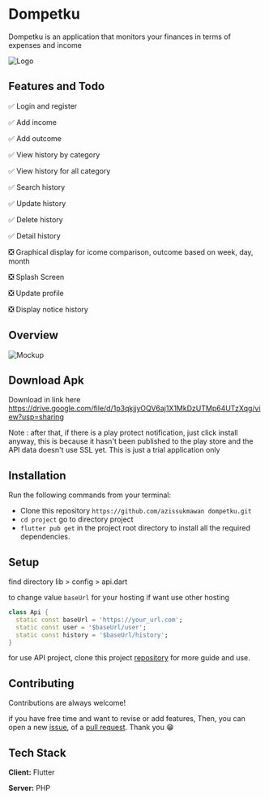
# Dompetku

Dompetku is an application that monitors your finances in terms of expenses and income


![Logo](https://cdn.jsdelivr.net/gh/azissukmawan/dompetku@main/source_image/logo.png)


## Features and Todo

 ✅ Login and register

 ✅ Add income

 ✅ Add outcome

 ✅ View history by category

 ✅ View history for all category

 ✅ Search history

 ✅ Update history

 ✅ Delete history

 ✅ Detail history

 ❎ Graphical display for icome comparison, outcome based on week, day, month

 ❎ Splash Screen

 ❎ Update profile

 ❎ Display notice history


## Overview

![Mockup](https://cdn.jsdelivr.net/gh/azissukmawan/dompetku@main/source_image/Mockup.png)

## Download Apk
Download in link here https://drive.google.com/file/d/1p3qkjjyOQV6aj1X1MkDzUTMp64UTzXqg/view?usp=sharing

Note : after that, if there is a play protect notification, just click install anyway, 
this is because it hasn't been published to the play store and the API data doesn't use SSL yet. 
This is just a trial application only


## Installation

Run the following commands from your terminal:

- Clone this repository ``` https://github.com/azissukmawan dompetku.git ```
- ``` cd project ``` go to directory project
- ``` flutter pub get ``` in the project root directory to install all the required dependencies.

    
## Setup
find directory lib > config > api.dart

to change value ```baseUrl``` for your hosting if want use other hosting

``` dart
class Api {
  static const baseUrl = 'https://your_url.com';
  static const user = '$baseUrl/user';
  static const history = '$baseUrl/history';
}
```

for use API project, clone this project [repository](https://github.com/azissukmawan/api-dompetku) for more guide and use.
## Contributing

Contributions are always welcome!

if you have free time and want to revise or add features, Then, you can open a new [issue](https://github.com/azissukmawan/dompetku/issues), of a [pull request](https://github.com/azissukmawan/dompetku/compare/main...dev_update). Thank you 😁



## Tech Stack

**Client:** Flutter

**Server:** PHP


